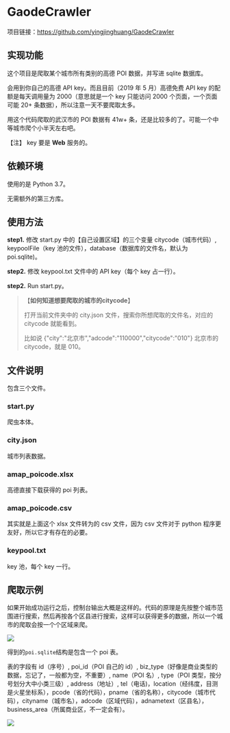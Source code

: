 # GaodeCrawler

项目链接：<https://github.com/yingjinghuang/GaodeCrawler>

## 实现功能

这个项目是爬取某个城市所有类别的高德 POI 数据，并写进 sqlite 数据库。

会用到你自己的高德 API key。而且目前（2019 年 5 月）高德免费 API key 的配额是每天调用量为 2000（意思就是一个 key 只能访问 2000 个页面，一个页面可能 20+ 条数据），所以注意一天不要爬取太多。

用这个代码爬取的武汉市的 POI 数据有 41w+ 条，还是比较多的了。可能一个中等城市爬个小半天左右吧。

【注】 key 要是 **Web** 服务的。

## 依赖环境

使用的是 Python 3.7。

无需额外的第三方库。

## 使用方法

**step1.** 修改 start.py 中的【自己设置区域】的三个变量 citycode（城市代码）, keypoolFile（key 池的文件），database（数据库的文件名，默认为 poi.sqlite)。

**step2.** 修改 keypool.txt 文件中的 API key（每个 key 占一行）。

**step2.** Run start.py。

> 【**如何知道想要爬取的城市的citycode**】
>
> 打开当前文件夹中的 city.json 文件，搜索你所想爬取的文件名，对应的 citycode 就能看到。
>
> 比如说 {"city":"北京市","adcode":"110000","citycode":"010"} 北京市的 citycode，就是 010。

## 文件说明

包含三个文件。

### start.py

爬虫本体。

### city.json

城市列表数据。

### amap_poicode.xlsx

高德直接下载获得的 poi 列表。

### amap_poicode.csv

其实就是上面这个 xlsx 文件转为的 csv 文件，因为 csv 文件对于 python 程序更友好，所以它才有存在的必要。

### keypool.txt

key 池，每个 key 一行。

## 爬取示例

如果开始成功运行之后，控制台输出大概是这样的。代码的原理是先按整个城市范围进行搜索，然后再按各个区县进行搜索，这样可以获得更多的数据，所以一个城市的爬取会按一个个区域来爬。

![](assets/1558873768062.png)

得到的`poi.sqlite`结构是包含一个 poi 表。

表的字段有 id（序号）, poi_id（POI 自己的 id）, biz_type（好像是商业类型的数据，忘记了，一般都为空，不重要）, name（POI 名）, type（POI 类型，按分号划分大中小类三级）, address（地址）, tel（电话)，location（经纬度，目测是火星坐标系），pcode（省的代码），pname（省的名称），citycode（城市代码），cityname（城市名），adcode（区域代码），adnametext（区县名），business_area（所属商业区，不一定会有）。

![](assets/1558875092443.png)

